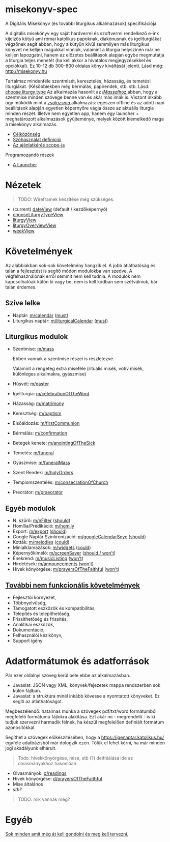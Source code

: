 # misekonyv-spec
A Digitális Misekönyv (és további liturgikus alkalmazások) specifikációja

A digitális misekönyv egy saját hardverrel és szoftverrel rendelkező e-ink kijelzős kütyü ami római katolikus papoknak, diakónusnak és igeliturgiákat végzőnek segít abban, hogy a kütyün kívül semmilyen más liturgikus könyvet ne kelljen magukkal vinniük, valamint a liturgia helyszínén már ne kelljen lapozgatni, hanem az előzetes beállítások alapján egybe megmutatja a liturgia teljes menetét (ha kell akkor a hivatalos megjegyzésekkel és opciókkal). Ez 10-12 db 300-800 oldalas könyv kiváltását jelenti. Lásd még: http://misekonyv.hu

Tartalmaz mindenféle szentmisét, keresztelés, házasság, és temetési liturgiákat. (Későbbiekben még bérmálás, papirendek, stb. stb. Lásd: [choose liturgy type](views/chooseLiturgyType.md) Az alkalmazás hasonlít az [*iMassal*hoz ](http://www.imissal.com/)abban, hogy a szentmise minden szövege benne van és akár más imák is. Viszont inkább úgy működik mint a [*zsolozsma* ](https://lh.kbs.sk/hu/default.htm)alkalmazás: egészen offline és az adott napi beállítások alapján egyetlen képernyőre vágja össze az aktuális liturgia minden részét. Illetve nem egyetlen app, hanem egy launcher + meghatározott alkalmazások gyűjteménye, melyek között kiemelkedő maga a misekönyv alkalmazás. 

- [Célközönség](target.md)
- [Szóhasználat definíciói](definitions.md)
- [Az ajánlatkérés scope-ja](inquiry.md)

Programozandó részek
- [A Launcher](thelauncher.md)

# Nézetek

> TODO: Wireframek készítése még szükséges.

- (current) [dateView](views/date.md) (default / kezdőképernyő)
- [chooseLiturgyTypeView](views/chooseLiturgyType.md)
- [liturgyView](views/liturgy.md)
- [liturgyOverviewView](views/liturgyOverview.md)
- [weekView](views/week.md)



# Követelmények

Az alábbiakban sok-sok követelmény hangzik el. A jobb átláthatóság és talán a fejlesztést is segítő módon modulokba van szedve. A végfelhasználónak erről semmit nem kell tudnia. A modulok nem kapcsolhatóak külön ki vagy be, nem is kell kódban sem szétválniuk, bár talán érdemes.


## Szíve lelke
- Naptár: [m/calendar](modules/calendar.md) ([must](definitions.md#priorities))
- Liturgikus naptár: [m/liturgicalCalendar](modules/liturgicalCalendar.md) ([must](definitions.md#priorities))
## Liturgikus modulok
- Szentmise: [m/mass](modules/mass.md)

  Ebben vannak a szentmise részei is részletezve.

  Valamint a rengeteg extra miseféle (rituális misék, votív misék, különleges alkalmakra, gyászmise)

- Húsvét: [m/easter](modules/easter.md)

- Igeliturgia: [m/celebrationOfTheWord](modules/celebrationOfTheWord.md)

- Házasság: [m/matrimony](modules/matrimony.md)

- Keresztség: [m/baptism](modules/baptism.md)

- Elsőáldozás: [m/firstCommunion](modules/firstCommunion.md)

- Bérmálás: [m/confirmation](modules/confirmation.md)

- Betegek kenete: [m/anointingOfTheSick](modules/anointingOfTheSick.md)

- Temetés: [m/funeral](modules/funeral.md)

- Gyászmise: [m/funeralMass](modules/funeralMass.md)

- Szent Rendek: [m/holyOrders](modules/holyOrders.md)

- Templomszentelés: [m/consecrationOfChurch](modules/consecrationOfChurch.md)

- Preorátor: [m/praeorator](modules/praeorator.md)
## Egyéb modulok
- N. szűrő: [m/nFilter](modules/nFilter.md) ([should](definitions.md#priorities))
- Homília/Prédikáció: [m/homily](modules/homily.md)
- Export: [m/export](modules/export.md) ([should](definitions.md#priorities))
- Google Naptár Szinkronizáció: [m/googleCalendarSnyc](modules/googleCalendarSnyc.md)  ([should](definitions.md#priorities))
- Kották: [m/melodies](modules/melodies.md) ([could](definitions.md#priorities))
- Minialklamazások: [m/widgets](modules/widgets.md) ([could](definitions.md#priorities))
- Képernyőkímélő: [m/screenSaver](modules/screenSaver.md) ([should / won't](definitions.md#priorities))
- Énekrend: [m/musicListing](modules/musicListing.md) ([won't](definitions.md#priorities))
- Hírdetések: [m/announcements](modules/announcements.md) ([won't](definitions.md#priorities))
- Hívek könyörgése: [m/prayersOfTheFaithful](modules/prayersOfTheFaithful.md) ([won't](definitions.md#priorities))

## [További nem funkcionális követelmények](nonFunctionalRequirements.md)

- Fejlesztői környezet, 
- Többnyelvűség, 
- Támogatott eszközök és kompatibilitás, 
- Telepítés és telepíthetőség, 
- Frissíthetőség és frissítés, 
- Analitikai eszközök, 
- Dokumentáció, 
- Felhasználói kézikönyv, 
- Support igény



# Adatformátumok és adatforrások

Pár ezer oldalnyi szöveg kerül bele ebbe az alkalmazásban.

- Javaslat: JSON vagy XML, könyvek/fejezetek mappa rendszerben sok külön fájlban.
- Javaslat: a struktúra minél inkább kövesse a nyomtatott könyveket. Ez segíti az átláthatóságot.

Megbeszélendő: hatalmas munka a szövegek pdf/txt/word formátumból megfelelő formátumú fájlokra alakítása. Ezt akár mi - megrendelő - is ki tudjuk szervezni harmadik félnek, ha készül megfelelően definiált formátum azonosítókkal.

Segíthet a szövegek előkészítésében, hogy a https://igenaptar.katolikus.hu/ egyféle adatbázisból már dologzik ezen. Tőlük el lehet kérni, ha már minden jogi akadályunk elhárult.

> Todo: hívekkönyörgése, mise, stb (?) deifniálása ide az olvasmányokhoz hasonlóan

- Olvasmányok: [d/readings](dataschemas/readings.md) 
- Hívek könyörgése: [d/prayersOfTheFaithful](dataschemas/prayersOfTheFaithful.md)
- Mise általános
- *stb?*

> TODO: mik vannak még?

# Egyéb 


[Sok minden amit még át kell gondolni és meg kell tervezni.](inProgress.md)

